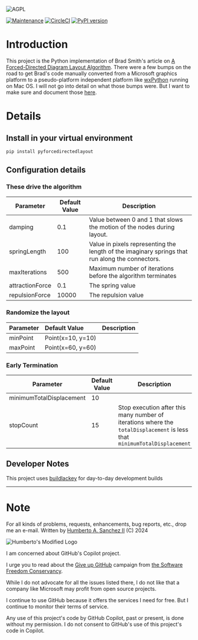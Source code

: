 ![](https://github.com/hasii2011/code-ally-basic/blob/master/developer/agpl-license-web-badge-version-2-256x48.png "AGPL")

[![Maintenance](https://img.shields.io/badge/Maintained%3F-yes-green.svg)](https://GitHub.com/Naereen/StrapDown.js/graphs/commit-activity)
[![CircleCI](https://dl.circleci.com/status-badge/img/gh/hasii2011/pyfdl/tree/master.svg?style=shield)](https://dl.circleci.com/status-badge/redirect/gh/hasii2011/pyfdl/tree/master)
[![PyPI version](https://badge.fury.io/py/pyfdl.svg)](https://badge.fury.io/py/pyfdl)


# Introduction
This project is the Python implementation of Brad Smith's article on [A Forced-Directed Diagram Layout Algorithm](https://www.brad-smith.info/blog/archives/129).  There were a few 
bumps on the road to get Brad's code manually converted from a Microsoft graphics platform to a pseudo-platform independent platform like [wxPython](https://wxpython.org) 
running on Mac OS.  I will not go into detail on what those bumps were.  But I want to make sure and document those [here](https://hsanchezii.wordpress.com).



# Details

## Install in your virtual environment

```bash
pip install pyforcedirectedlayout
```

## Configuration details

### These drive the algorithm

| Parameter       | Default Value | Description                                                                                     |
|-----------------|---------------|-------------------------------------------------------------------------------------------------|
| damping         | 0.1           | Value between 0 and 1 that slows the motion of the nodes during layout.                         |
| springLength    | 100           | Value in pixels representing the length of the imaginary springs that run along the connectors. |
| maxIterations   | 500           | Maximum number of iterations before the algorithm terminates                                    |
| attractionForce | 0.1           | The spring value                                                                                |
| repulsionForce  | 10000         | The repulsion value                                                                             |

### Randomize the layout

| Parameter | Default Value     | Description |
|-----------|:------------------|-------------|
| minPoint  | Point(x=10, y=10) |             |
| maxPoint  | Point(x=60, y=60) |             |

### Early Termination


| Parameter                | Default Value | Description                                                                                                               |
|--------------------------|---------------|---------------------------------------------------------------------------------------------------------------------------|
| minimumTotalDisplacement | 10            |                                                                                                                           |
| stopCount                | 15            | Stop execution after this many number of iterations where the `totalDisplacement` is less that `minimumTotalDisplacement` |

## Developer Notes

This project uses [buildlackey](https://github.com/hasii2011/buildlackey) for day-to-day development builds

___

# Note
For all kinds of problems, requests, enhancements, bug reports, etc., drop me an e-mail.
Written by <a href="mailto:email@humberto.a.sanchez.ii@gmail.com?subject=Hello Humberto">Humberto A. Sanchez II</a>  (C) 2024



![Humberto's Modified Logo](https://raw.githubusercontent.com/wiki/hasii2011/gittodoistclone/images/SillyGitHub.png)

I am concerned about GitHub's Copilot project.


I urge you to read about the
[Give up GitHub](https://GiveUpGitHub.org) campaign from
[the Software Freedom Conservancy](https://sfconservancy.org).

While I do not advocate for all the issues listed there, I do not like that
a company like Microsoft may profit from open source projects.

I continue to use GitHub because it offers the services I need for free.  But I continue
to monitor their terms of service.

Any use of this project's code by GitHub Copilot, past or present, is done
without my permission.  I do not consent to GitHub's use of this project's
code in Copilot.
